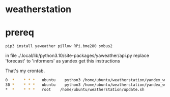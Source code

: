 # weatherstation

# prereq

```
pip3 install yaweather pillow RPi.bme280 smbus2
```

in file ./.local/lib/python3.10/site-packages/yaweather/api.py replace 'forecast' to 'informers' as yandex get this instructions


That's my crontab.

```bash
0  *    * * *   ubuntu    python3 /home/ubuntu/weatherstation/yandex_w.py > /dev/null
30 *    * * *   ubuntu    python3 /home/ubuntu/weatherstation/yandex_w.py > /dev/null
*  *    * * *   root    /home/ubuntu/weatherstation/update.sh 

```

